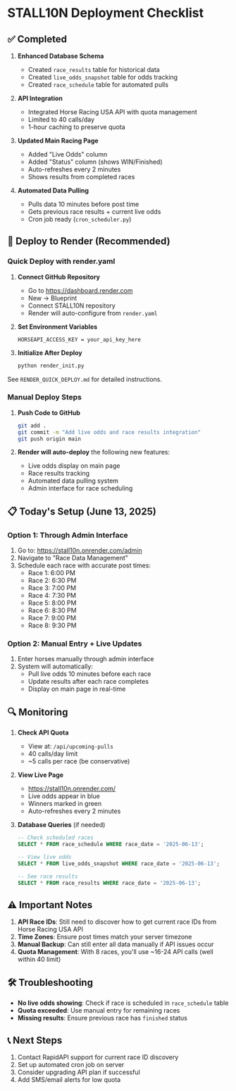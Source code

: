 # STALL10N Deployment Checklist

## ✅ Completed

1. **Enhanced Database Schema**
   - Created `race_results` table for historical data
   - Created `live_odds_snapshot` table for odds tracking
   - Created `race_schedule` table for automated pulls

2. **API Integration**
   - Integrated Horse Racing USA API with quota management
   - Limited to 40 calls/day
   - 1-hour caching to preserve quota

3. **Updated Main Racing Page**
   - Added "Live Odds" column
   - Added "Status" column (shows WIN/Finished)
   - Auto-refreshes every 2 minutes
   - Shows results from completed races

4. **Automated Data Pulling**
   - Pulls data 10 minutes before post time
   - Gets previous race results + current live odds
   - Cron job ready (`cron_scheduler.py`)

## 🚀 Deploy to Render (Recommended)

### Quick Deploy with render.yaml
1. **Connect GitHub Repository**
   - Go to https://dashboard.render.com
   - New → Blueprint
   - Connect STALL10N repository
   - Render will auto-configure from `render.yaml`

2. **Set Environment Variables**
   ```
   HORSEAPI_ACCESS_KEY = your_api_key_here
   ```

3. **Initialize After Deploy**
   ```bash
   python render_init.py
   ```

See `RENDER_QUICK_DEPLOY.md` for detailed instructions.

### Manual Deploy Steps
1. **Push Code to GitHub**
   ```bash
   git add .
   git commit -m "Add live odds and race results integration"
   git push origin main
   ```

2. **Render will auto-deploy** the following new features:
   - Live odds display on main page
   - Race results tracking
   - Automated data pulling system
   - Admin interface for race scheduling

## 📋 Today's Setup (June 13, 2025)

### Option 1: Through Admin Interface

1. Go to: https://stall10n.onrender.com/admin
2. Navigate to "Race Data Management"
3. Schedule each race with accurate post times:
   - Race 1: 6:00 PM
   - Race 2: 6:30 PM
   - Race 3: 7:00 PM
   - Race 4: 7:30 PM
   - Race 5: 8:00 PM
   - Race 6: 8:30 PM
   - Race 7: 9:00 PM
   - Race 8: 9:30 PM

### Option 2: Manual Entry + Live Updates

1. Enter horses manually through admin interface
2. System will automatically:
   - Pull live odds 10 minutes before each race
   - Update results after each race completes
   - Display on main page in real-time

## 🔍 Monitoring

1. **Check API Quota**
   - View at: `/api/upcoming-pulls`
   - 40 calls/day limit
   - ~5 calls per race (be conservative)

2. **View Live Page**
   - https://stall10n.onrender.com/
   - Live odds appear in blue
   - Winners marked in green
   - Auto-refreshes every 2 minutes

3. **Database Queries** (if needed)
   ```sql
   -- Check scheduled races
   SELECT * FROM race_schedule WHERE race_date = '2025-06-13';
   
   -- View live odds
   SELECT * FROM live_odds_snapshot WHERE race_date = '2025-06-13';
   
   -- See race results
   SELECT * FROM race_results WHERE race_date = '2025-06-13';
   ```

## ⚠️ Important Notes

1. **API Race IDs**: Still need to discover how to get current race IDs from Horse Racing USA API
2. **Time Zones**: Ensure post times match your server timezone
3. **Manual Backup**: Can still enter all data manually if API issues occur
4. **Quota Management**: With 8 races, you'll use ~16-24 API calls (well within 40 limit)

## 🛠️ Troubleshooting

- **No live odds showing**: Check if race is scheduled in `race_schedule` table
- **Quota exceeded**: Use manual entry for remaining races
- **Missing results**: Ensure previous race has `finished` status

## 📞 Next Steps

1. Contact RapidAPI support for current race ID discovery
2. Set up automated cron job on server
3. Consider upgrading API plan if successful
4. Add SMS/email alerts for low quota